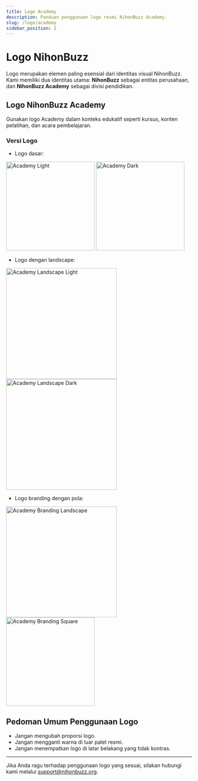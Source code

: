 ```yaml
---
title: Logo Academy
description: Panduan penggunaan logo resmi NihonBuzz Academy.
slug: /logo/academy
sidebar_position: 2
---
```


# Logo NihonBuzz

Logo merupakan elemen paling esensial dari identitas visual NihonBuzz. Kami memiliki dua identitas utama: **NihonBuzz** sebagai entitas perusahaan, dan **NihonBuzz Academy** sebagai divisi pendidikan.

## Logo NihonBuzz Academy

Gunakan logo Academy dalam konteks edukatif seperti kursus, konten pelatihan, dan acara pembelajaran.

### Versi Logo

- Logo dasar:

<div class="preview-wrapper">
  <img src="/assets/Academy/Nihonbuzz-Academy-Light.png" alt="Academy Light" width="240"/>
  <img src="/assets/Academy/Nihonbuzz-Academy-Dark.png" alt="Academy Dark" width="240"/>
</div>

- Logo dengan landscape:

<div class="preview-wrapper">
  <img src="/assets/Academy/Nihonbuzz-Academy-Light-LS-Regular.png" alt="Academy Landscape Light" width="300"/>
  <img src="/assets/Academy/Nihonbuzz-Academy-Dark-LS-Medium.png" alt="Academy Landscape Dark" width="300"/>
</div>

- Logo branding dengan pola:

<div class="preview-wrapper">
  <img src="/assets/Academy/Nihonbuzz-Academy-Logo-Branding-Pattern-Landscape.png" alt="Academy Branding Landscape" width="300"/>
  <img src="/assets/Academy/Nihonbuzz-Academy-Logo-Branding-Pattern-Square.png" alt="Academy Branding Square" width="240"/>
</div>

## Pedoman Umum Penggunaan Logo

- Jangan mengubah proporsi logo.
- Jangan mengganti warna di luar palet resmi.
- Jangan menempatkan logo di latar belakang yang tidak kontras.

---

Jika Anda ragu terhadap penggunaan logo yang sesuai, silakan hubungi kami melalui [support@nihonbuzz.org](/hubungi-kami).
